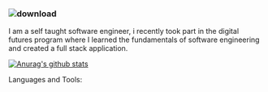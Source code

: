 ### ![download](https://user-images.githubusercontent.com/106288580/216457067-6fa2d569-95b6-4969-a438-57a865301a89.png)



I am a self taught software engineer, i recently took part in the digital futures program where I learned the fundamentals of software engineering and created a full stack application. 

[![Anurag's github stats](https://github-readme-stats.vercel.app/api?username=Monaire&theme=pink-black)](https://github.com/anuraghazra/github-readme-stats)



Languages and Tools:


<!--
**Monaire-p/Monaire-p** is a ✨ _special_ ✨ repository because its `README.md` (this file) appears on your GitHub profile.


Here are some ideas to get you started:

- 🔭 I’m currently working on a full stack application


-->
